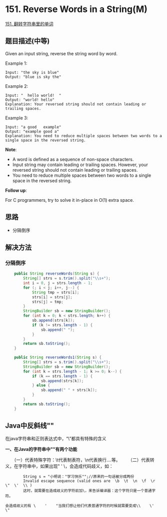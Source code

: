 # 151. Reverse Words in a String(M)


[151. 翻转字符串里的单词](https://leetcode-cn.com/problems/reverse-words-in-a-string/)


## 题目描述(中等)

Given an input string, reverse the string word by word.

Example 1:
```
Input: "the sky is blue"
Output: "blue is sky the"
```
Example 2:
```
Input: "  hello world!  "
Output: "world! hello"
Explanation: Your reversed string should not contain leading or trailing spaces.
```
Example 3:
```
Input: "a good   example"
Output: "example good a"
Explanation: You need to reduce multiple spaces between two words to a single space in the reversed string.
```

**Note**:

- A word is defined as a sequence of non-space characters.
- Input string may contain leading or trailing spaces. However, your reversed string should not contain leading or trailing spaces.
- You need to reduce multiple spaces between two words to a single space in the reversed string.
 

**Follow up**:

For C programmers, try to solve it in-place in O(1) extra space.


## 思路

- 分隔倒序


## 解决方法



### 分隔倒序



```java
    public String reverseWords(String s) {
        String[] strs = s.trim().split("\\s+");
        int i = 0, j = strs.length - 1;
        for (; i < j; i++, j--) {
            String tmp = strs[i];
            strs[i] = strs[j];
            strs[j] = tmp;
        }
        StringBuilder sb = new StringBuilder();
        for (int k = 0; k < strs.length; k++) {
            sb.append(strs[k]);
            if (k != strs.length - 1) {
                sb.append(" ");
            }
        }
        return sb.toString();
    }
```


```java
    public String reverseWords1(String s) {
        String[] strs = s.trim().split("\\s+");
        StringBuilder sb = new StringBuilder();
        for (int k = strs.length - 1; k >= 0; k--) {
            if (k == strs.length - 1) {
                sb.append(strs[k]);
            } else {
                sb.append(" " + strs[k]);
            }
        }
        return sb.toString();
    }
```


## Java中反斜线"\"

在java字符串和正则表达式中，“\”都具有特殊的含义

**一、在Java的字符串中"\"有两个功能**

　　（一）代表特殊字符：\t代表制表符，\n代表换行....等。
　　（二）代表转义，在字符串中，如果出现" ' \，会造成代码歧义，如：
```
        String s = "小明说："学习快乐"";//原来的一句话被分成两份
        Invalid escape sequence (valid ones are  \b  \t  \n  \f  \r  \"  \'  \\ )
        这时，就需要在造成歧义的字符前加\，来告诉编译器：这个字符只是一个普通字符。
```
        
    会造成歧义的有 \    '    "当我们想让他们代表普通字符的时候就需要变成\\    \'   \"
        
